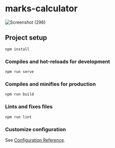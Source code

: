 # marks-calculator

![Screenshot (296)](https://github.com/sandali-singh/marks-calculator/assets/72544086/a2ab9726-56bd-4b15-ad03-8c5c305e6a16)

## Project setup
```
npm install
```

### Compiles and hot-reloads for development
```
npm run serve
```

### Compiles and minifies for production
```
npm run build
```

### Lints and fixes files
```
npm run lint
```

### Customize configuration
See [Configuration Reference](https://cli.vuejs.org/config/).
